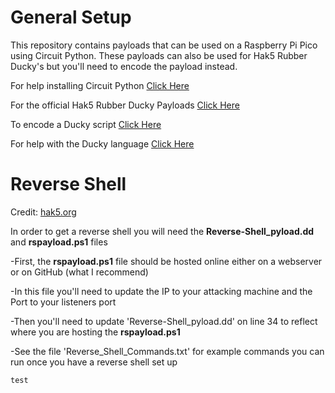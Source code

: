 # General Setup 
This repository contains payloads that can be used on a Raspberry Pi Pico using Circuit Python. These payloads can also be used for Hak5 Rubber Ducky's but you'll need to encode the payload instead.

For help installing Circuit Python [Click Here](https://github.com/dbisu/pico-ducky)

For the official Hak5 Rubber Ducky Payloads [Click Here](https://github.com/hak5/usbrubberducky-payloads)

To encode a Ducky script [Click Here](https://ducktoolkit.com/)

For help with the Ducky language [Click Here](https://docs.hak5.org/hc/en-us/articles/360010555153-Ducky-Script-the-USB-Rubber-Ducky-language)

# Reverse Shell
Credit: [hak5.org](https://docs.hak5.org/hc/en-us/articles/360010555233-How-to-Get-a-Reverse-Shell-in-3-Seconds-with-the-USB-Rubber-Ducky)

In order to get a reverse shell you will need the **Reverse-Shell_pyload.dd** and **rspayload.ps1** files

-First, the **rspayload.ps1** file should be hosted online either on a webserver or on GitHub (what I recommend)

-In this file you'll need to update the IP to your attacking machine and the Port to your listeners port

-Then you'll need to update 'Reverse-Shell_pyload.dd' on line 34 to reflect where you are hosting the **rspayload.ps1**

-See the file 'Reverse_Shell_Commands.txt' for example commands you can run once you have a reverse shell set up

```
test
```
